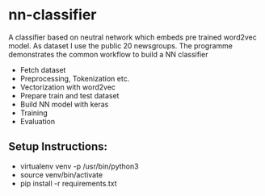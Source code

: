 # nn-classifier
A classifier based on neutral network which embeds pre trained word2vec model. As dataset I use the public 20 newsgroups. The programme demonstrates the common workflow to build a NN classifier
* Fetch dataset
* Preprocessing, Tokenization etc.
* Vectorization with word2vec
* Prepare train and test dataset
* Build NN model with keras
* Training
* Evaluation

## Setup Instructions:
* virtualenv venv -p /usr/bin/python3
* source venv/bin/activate
* pip install -r requirements.txt
